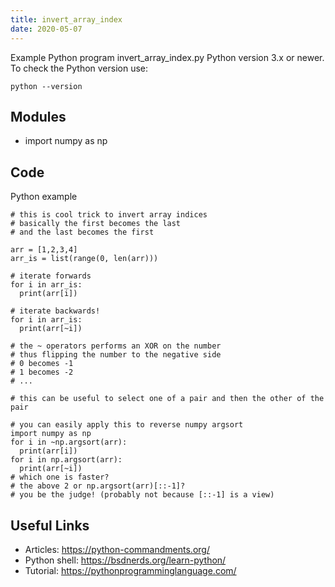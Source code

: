 ```yaml
---
title: invert_array_index
date: 2020-05-07
---
```

Example Python program invert_array_index.py
Python version 3.x or newer.
To check the Python version use:

    python --version

## Modules

* import numpy as np

## Code

Python example

    # this is cool trick to invert array indices
    # basically the first becomes the last
    # and the last becomes the first
    
    arr = [1,2,3,4]
    arr_is = list(range(0, len(arr)))
    
    # iterate forwards
    for i in arr_is:
      print(arr[i])
      
    # iterate backwards!
    for i in arr_is:
      print(arr[~i])
      
    # the ~ operators performs an XOR on the number
    # thus flipping the number to the negative side
    # 0 becomes -1
    # 1 becomes -2
    # ...
    
    # this can be useful to select one of a pair and then the other of the pair
    
    # you can easily apply this to reverse numpy argsort
    import numpy as np
    for i in ~np.argsort(arr):
      print(arr[i])
    for i in np.argsort(arr):
      print(arr[~i])
    # which one is faster?
    # the above 2 or np.argsort(arr)[::-1]?
    # you be the judge! (probably not because [::-1] is a view)

## Useful Links

- Articles: https://python-commandments.org/
- Python shell: https://bsdnerds.org/learn-python/
- Tutorial: https://pythonprogramminglanguage.com/
